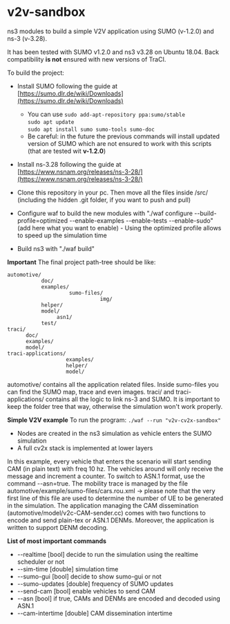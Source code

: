 # v2v-sandbox

ns3 modules to build a simple V2V application using SUMO (v-1.2.0) and ns-3 (v-3.28).

It has been tested with SUMO v1.2.0 and ns3 v3.28 on Ubuntu 18.04.
Back compatibility **is not** ensured with new versions of TraCI.

To build the project:
* Install SUMO following the guide at [https://sumo.dlr.de/wiki/Downloads](https://sumo.dlr.de/wiki/Downloads)
    * You can use 
    	`sudo add-apt-repository ppa:sumo/stable`  
    	`sudo apt update`  
    	`sudo apt install sumo sumo-tools sumo-doc`  
    * Be careful: in the future the previous commands will install updated version of SUMO which are not ensured to work with this scripts (that are tested wit **v-1.2.0**)
* Install ns-3.28 following the guide at [https://www.nsnam.org/releases/ns-3-28/](https://www.nsnam.org/releases/ns-3-28/)
* Clone this repository in your pc. Then move all the files inside <your-ns3-path>/src/ (including the hidden .git folder, if you want to push and pull)
    
* Configure waf to build the new modules with "./waf configure --build-profile=optimized --enable-examples --enable-tests --enable-sudo" (add here what you want to enable) - Using the optimized profile allows to speed up the simulation time
* Build ns3 with "./waf build"

**Important**
The final project path-tree should be like:

    automotive/
               doc/
               examples/
                        sumo-files/
                                  img/
               helper/
               model/
                    asn1/
               test/
    traci/
          doc/
          examples/
          model/
    traci-applications/
                       examples/
                       helper/
                       model/

automotive/ contains all the application related files. Inside sumo-files you can find the SUMO map, trace and even images.
traci/ and traci-applications/ contains all the logic to link ns-3 and SUMO.
It is important to keep the folder tree that way, otherwise the simulation won't work properly.


**Simple V2V example**
To run the program:
`./waf --run "v2v-cv2x-sandbox"`

*  Nodes are created in the ns3 simulation as vehicle enters the SUMO simulation
*  A full cv2x stack is implemented at lower layers

In this example, every vehicle that enters the scenario will start sending CAM (in plain text) with freq 10 hz. The vehicles around will only receive the message and increment a counter. To switch to ASN.1 format, use the command --asn=true.
The mobility trace is managed by the file automotive/example/sumo-files/cars.rou.xml -> please note that the very first line of this file are used to determine the number of UE to be generated in the simulation.
The application managing the CAM dissemination (automotive/model/v2c-CAM-sender.cc) comes with two functions to encode and send plain-tex or ASN.1 DENMs. Moreover, the application is written to support DENM decoding.

**List of most important commands**
* --realtime				           [bool] decide to run the simulation using the realtime scheduler or not
* --sim-time                   [double] simulation time
* --sumo-gui                   [bool] decide to show sumo-gui or not
* --sumo-updates 			         [double] frequency of SUMO updates
* --send-cam 				           [bool] enable vehicles to send CAM
* --asn                        [bool] if true, CAMs and DENMs are encoded and decoded using ASN.1 
* --cam-intertime              [double] CAM dissemination intertime
